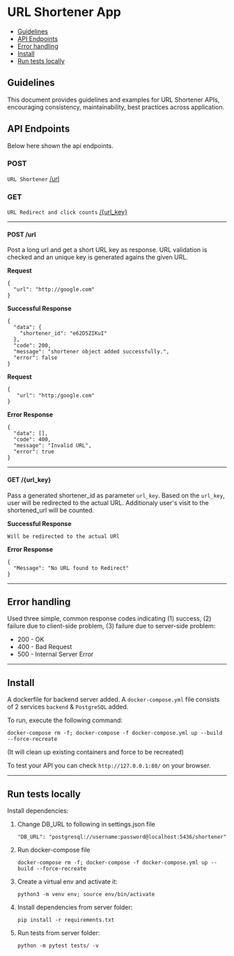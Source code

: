 # URL Shortener App

* [Guidelines](#guidelines)
* [API Endpoints](#api-endpoints)
* [Error handling](#error-handling)
* [Install](#install)
* [Run tests locally](#run-tests-locally)

## Guidelines

This document provides guidelines and examples for URL Shortener APIs, encouraging consistency, maintainability, best practices across application. 


## API Endpoints

Below here shown the api endpoints.

### POST
`URL Shortener` [/url](#/url) <br/>

### GET
`URL Redirect and click counts` [/{url_key}](#/{url_key}) <br/>

___


#### POST /url
Post a long url and get a short URL key as response. URL validation is checked and an unique key is generated agains the given URL.

**Request**

```
{
  "url": "http://google.com"
}
```

**Successful Response**

```
{
  "data": {
    "shortener_id": "e62D5ZIKuI"
  },
  "code": 200,
  "message": "shortener object added successfully.",
  "error": false
}
```

**Request**
```
{
   "url": "http:/google.com"
}
```

**Error Response**
```
{
  "data": [],
  "code": 400,
  "message": "Invalid URL",
  "error": true
}
```
___

#### GET /{url_key}
Pass a generated shortener_id as parameter `url_key`. Based on the `url_key`, user will be redirected to the actual URL. Additionaly user's visit to the shortened_url will be counted.

**Successful Response**


`Will be redirected to the actual URl`


**Error Response**

```
{
  "Message": "No URL found to Redirect"
}
```
___
## Error handling

Used three simple, common response codes indicating (1) success, (2) failure due to client-side problem, (3) failure due to server-side problem:
* 200 - OK
* 400 - Bad Request
* 500 - Internal Server Error

___
## Install

A dockerfile for backend server added. A `docker-compose.yml` file consists of 2 services `backend` & `PostgreSQL` added.

To run, execute the following command:
   ```
   docker-compose rm -f; docker-compose -f docker-compose.yml up --build --force-recreate
   ```
   (It will clean up existing containers and force to be recreated)
 
To test your API you can check `http://127.0.0.1:80/` on your browser.

___


## Run tests locally
Install dependencies:
1. Change DB_URL to following in settings.json file
    ```
    "DB_URL": "postgresql://username:password@localhost:5436/shortener"
    ```
2. Run docker-compose file
   ```
   docker-compose rm -f; docker-compose -f docker-compose.yml up --build --force-recreate
   ```
1. Create a virtual env and activate it: 
    ```
    python3 -m venv env; source env/bin/activate
    ```
2. Install dependencies from server folder: 
    ```
    pip install -r requirements.txt
    ```
3. Run tests from server folder: 
    ```
    python -m pytest tests/ -v
    ```